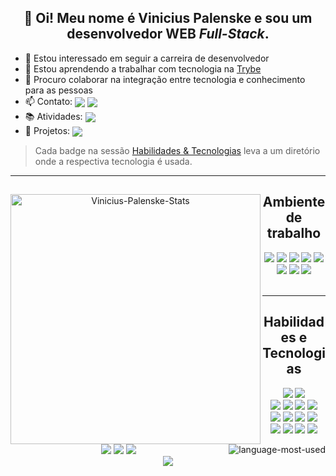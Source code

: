 <div align="center">
  <h2>👋 Oi! Meu nome é Vinicius Palenske e sou um desenvolvedor WEB <em>Full-Stack</em>.</h2>
  <ul align="left">
    <li>👀 Estou interessado em seguir a carreira de desenvolvedor</li>
    <li>🌱 Estou aprendendo a trabalhar com tecnologia na <a href="https://www.betrybe.com/">Trybe</a></li>
    <li>💞️ Procuro colaborar na integração entre tecnologia e conhecimento para as pessoas</li>
    <li>📫 Contato:
      <span>
        <a href="https://www.linkedin.com/in/vini-palenske/" target="_blank">
          <img align="center"
            src="https://img.shields.io/badge/LinkedIn-0077B5?style=flat&logo=linkedin&logoColor=white"
            target="_blank"></a>
        <a href="https://mail.google.com/mail/?view=cm&fs=1&to=viniciuspalenske@gmail.com" target="_blank">
          <img align="center" src="https://img.shields.io/badge/Gmail-D14836?style=flat&logo=gmail&logoColor=white"
            target="_blank"></a>
      </span>
    </li>
    <li>📚 Atividades: <a href="https://github.com/palenske/Trybe" target="_blank"><img align="center"
          src="https://img.shields.io/badge/💪🏽-Trybe-2fc18c" target="_blank"></a></li>
    <li>📝 Projetos: <a href="#user-74431720-pinned-items-reorder-form" a><img align="center"
          src="https://img.shields.io/badge/📌-Projects-40197e" target="_blank"></a></li>
  </ul>
</div>

> Cada badge na sessão <a href="#skills">Habilidades & Tecnologias</a> leva a um diretório onde a respectiva tecnologia
é usada.

<hr>
<div align="center">
  <a href="#">
    <img align="left"
      src="https://github-readme-stats.vercel.app/api?username=palenske&theme=onedark&show_icons=true&hide=stars&custom_title=Minhas%20estatísticas%20no%20GitHub%20"
      alt="Vinicius-Palenske-Stats" width="400px"></a>
  <div align="right">
    <div align="center">
      <h2>Ambiente de trabalho</h2>
      <a href="https://ubuntu.com/"><img
          src="https://img.shields.io/badge/Ubuntu-E95420?style=for-the-badge&logo=ubuntu&logoColor=white"
          target="_blank"></a>
      <a href="https://ohmyz.sh/"><img
          src="https://img.shields.io/badge/oh_my_zsh-1A2C34?style=for-the-badge&logo=ohmyzsh&logoColor=white"
          target="_blank"></a>
      <a href="https://zoom.us/"><img
          src="https://img.shields.io/badge/Zoom-2D8CFF?style=for-the-badge&logo=zoom&logoColor=white"
          target="_blank"></a>
      <a href="https://code.visualstudio.com/"><img
          src="https://img.shields.io/badge/Visual_Studio_Code-0078D4?style=for-the-badge&logo=visual%20studio%20code&logoColor=white"
          target="_blank"></a>
      <a href="https://slack.com/intl/pt-br/"><img
          src="https://img.shields.io/badge/Slack-4A154B?style=for-the-badge&logo=slack&logoColor=white"
          target="_blank"></a>
      <a href="https://www.google.pt/intl/pt-PT/chrome/"><img
          src="https://img.shields.io/badge/Google_chrome-black?style=for-the-badge&logo=Google-chrome&logoColor=white"
          target="_blank"></a>
      <a href="https://trello.com/"><img
          src="https://img.shields.io/badge/Trello-0052CC?style=for-the-badge&logo=trello&logoColor=white"
          target="_blank"></a>
      <a href="https://open.spotify.com/playlist/0IzUOk12Q6xEfa43Mp9tyO"><img
          src="https://img.shields.io/badge/Spotify-1DB954?style=for-the-badge&logo=spotify&logoColor=white"
          target="_blank"></a>
    </div>
  </div>
</div>
<br id="skills">
<hr>
<div align="center">
  <a href="#">
    <img align="right"
      src="https://github-readme-stats.vercel.app/api/top-langs/?username=palenske&theme=onedark&custom_title=Linguagens%20mais%20usadas&show_icons=true&locale=en"
      alt="language-most-used" target="_blank"></a>
  <div align="left">
    <div align="center">
      <h2>Habilidades e Tecnologias</h2>
      <div>
        <a href="https://pt.wikipedia.org/wiki/Bash" target="_blank"><img
            src="https://img.shields.io/badge/Bash-4D4D4D?style=for-the-badge&logo=gnu-bash&logoColor=white"
            target="_blank"></a>
        <a href="#"><img src="https://img.shields.io/badge/Git-F34F29?style=for-the-badge&logo=git&logoColor=white"></a>
      </div>
      <div>
        <a href="https://github.com/palenske/Trybe/blob/main/trybe-projects/2-front-end/pixels-art/index.html"><img
            src="https://img.shields.io/badge/HTML5-E34F26?style=for-the-badge&logo=html5&logoColor=white"
            target="_blank"></a>
        <a
          href="https://github.com/palenske/Trybe/blob/main/trybe-projects/2-front-end/starwars-planets-search/src/App.css"><img
            src="https://img.shields.io/badge/CSS3-1572B6?style=for-the-badge&logo=css3&logoColor=white"
            target="_blank"></a>
        <a href="https://github.com/palenske/Trybe/tree/main/trybe-projects/1-fundaments/zoo-functions/test"><img
            src="https://img.shields.io/badge/JavaScript-323330?style=for-the-badge&logo=javascript&logoColor=F7DF1E"
            target="_blank"></a>
        <a href="https://github.com/palenske/Trybe/blob/main/trybe-projects/2-front-end/starwars-planets-search/src"><img
            src="https://img.shields.io/badge/React-61DAFB?style=for-the-badge&logo=react&logoColor=white"
            target="_blank"></a>
      </div>
      <div>
        <a href="https://github.com/palenske/Trybe/blob/main/trybe-projects/2-front-end/trybewallet/src"><img
            src="https://img.shields.io/badge/Redux-593D88?style=for-the-badge&logo=redux&logoColor=white"
            target="_blank"></a>
        <a href="https://github.com/palenske/Recipes-App/blob/main-group-17/src"><img
            src="https://img.shields.io/badge/React_Router-CA4245?style=for-the-badge&logo=react-router&logoColor=white"
            target="_blank"></a>
        <a href="https://jestjs.io/pt-BR/"><img
            src="https://img.shields.io/badge/Jest-C21325?style=for-the-badge&logo=jest&logoColor=white"
            target="_blank"></a>
        <a
          href="https://github.com/palenske/Trybe/tree/main/trybe-projects/2-front-end/react-testing-library/src/tests"><img
            src="https://img.shields.io/badge/RTL-1A2C34?style=for-the-badge&amp;logo=testing-library&amp;logoColor=E33332"
            target="_blank"></a>
      </div>
      <div>
        <a href="https://github.com/palenske/Trybe/tree/main/trybe-projects/3-back-end/mysql-one-for-all"><img
            src="https://img.shields.io/badge/MySQL-4479A1?style=for-the-badge&logo=mysql&logoColor=white"
            target="_blank"></a>
        <a href="https://github.com/palenske/Trybe/tree/main/trybe-projects/3-back-end/mongodb-aggregations/challenges"><img
            src="https://img.shields.io/badge/MongoDB-4EA94B?style=for-the-badge&logo=mongodb&logoColor=white"
            target="_blank"></a>
        <a href="https://github.com/palenske/Cookmaster/tree/main/src/integration-tests"><img
            src="https://img.shields.io/badge/Mocha-8D6748?style=for-the-badge&logo=mocha&logoColor=white"
            target="_blank"></a>
        <a href="https://github.com/palenske/Trybe/tree/main/trybe-projects/3-back-end/blogs-api"><img
            src="https://img.shields.io/badge/Sequelize-white?style=for-the-badge&logo=sequelize&logoColor=52B0E7"
            target="_blank"></a>
      </div>
      <div>
        <a
          href="https://github.com/palenske/Trybe/tree/main/trybe-exercises/3_Back-end_Development/bloco-26-nodejs-camada-de-servico-e-arquitetura-rest-e-restful/dia-2-arquitetura-de-software-camada-de-controller-e-service/exercise/cep-lookup"><img
            src="https://img.shields.io/badge/Node.js-339933?style=for-the-badge&logo=nodedotjs&logoColor=white"
            target="_blank"></a>
        <a
          href="https://github.com/palenske/Trybe/tree/main/trybe-exercises/3_Back-end_Development/bloco-26-nodejs-camada-de-servico-e-arquitetura-rest-e-restful/dia-3-arquitetura-web-rest-e-restful/exercise/restfulzao"><img
            src="https://img.shields.io/badge/Express.js-000000?style=for-the-badge&logo=express&logoColor=white"
            target="_blank"></a>
        <a href="https://palenske-pd.herokuapp.com/"><img
            src="https://img.shields.io/badge/Heroku-430098?style=for-the-badge&logo=heroku&logoColor=white"
            target="_blank"></a>
      </div>
      <div>
        <a href="https://github.com/palenske/Trybe/tree/main/trybe-projects/4-computer-science/job-insights/src"><img
            src="https://img.shields.io/badge/Python-3776AB?style=for-the-badge&logo=python&logoColor=yellow"
            target="_blank"></a>
      </div>
    </div>
  </div>
</div>
